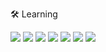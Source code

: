🛠 Learning

<img src="https://img.shields.io/badge/C-black?style=for-the-badge&logo=c&logoColor=white"></img>
<img src="https://img.shields.io/badge/C-Sharp-black?style=for-the-badge&logo=c-sharp&logoColor=white"></img>
<img src="https://img.shields.io/badge/Java-black?style=for-the-badge&logo=java&logoColor=white%22%3E"></img>
<img src="https://img.shields.io/badge/React-black?style=for-the-badge&logo=react&logoColor=61DAFB"></img>
<img src="https://img.shields.io/badge/HTML-black?style=for-the-badge&logo=html&logoColor=61DAFB"></img>
<img src="https://img.shields.io/badge/CSS-black?style=for-the-badge&logo=css&logoColor=61DAFB"></img>
<img src="https://img.shields.io/badge/JavaScript-black?style=for-the-badge&logo=js&logoColor=61DAFB"></img>

